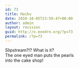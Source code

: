 ```yaml
---
id: 73
title: Haiku
date: 2010-10-05T23:59:47+00:00
author: admin
layout: revision
guid: http://x.exedre.org/?p=73
permalink: /?p=73
---
```

Slipstream?!? What is it?  
The one eyed man puts the pearls  
into the cake shop!